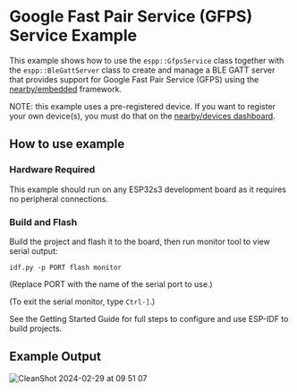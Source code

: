 # Google Fast Pair Service (GFPS) Service Example

This example shows how to use the `espp::GfpsService` class together with the
`espp::BleGattServer` class to create and manage a BLE GATT server that provides
support for Google Fast Pair Service (GFPS) using the
[nearby/embedded](https://github.com/google/nearby) framework.

NOTE: this example uses a pre-registered device. If you want to register your
own device(s), you must do that on the [nearby/devices
dashboard](https://developers.google.com/nearby/devices).

## How to use example

### Hardware Required

This example should run on any ESP32s3 development board as it requires no
peripheral connections.

### Build and Flash

Build the project and flash it to the board, then run monitor tool to view serial output:

```
idf.py -p PORT flash monitor
```

(Replace PORT with the name of the serial port to use.)

(To exit the serial monitor, type ``Ctrl-]``.)

See the Getting Started Guide for full steps to configure and use ESP-IDF to build projects.

## Example Output

![CleanShot 2024-02-29 at 09 51 07](https://github.com/esp-cpp/espp/assets/213467/dbd44440-56dd-4a61-8448-9a1e4543d73b)
